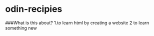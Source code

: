 # odin-recipies

###What is this about?
1.to learn html by creating a website
2 to learn something new

